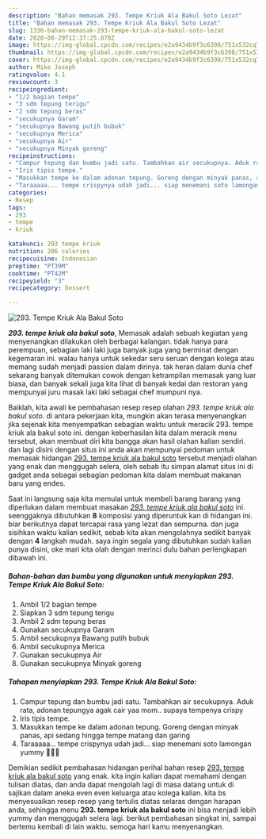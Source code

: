 ```yaml
---
description: "Bahan memasak 293. Tempe Kriuk Ala Bakul Soto Lezat"
title: "Bahan memasak 293. Tempe Kriuk Ala Bakul Soto Lezat"
slug: 1336-bahan-memasak-293-tempe-kriuk-ala-bakul-soto-lezat
date: 2020-08-29T12:37:25.870Z
image: https://img-global.cpcdn.com/recipes/e2a9434b9f3c6398/751x532cq70/293-tempe-kriuk-ala-bakul-soto-foto-resep-utama.jpg
thumbnail: https://img-global.cpcdn.com/recipes/e2a9434b9f3c6398/751x532cq70/293-tempe-kriuk-ala-bakul-soto-foto-resep-utama.jpg
cover: https://img-global.cpcdn.com/recipes/e2a9434b9f3c6398/751x532cq70/293-tempe-kriuk-ala-bakul-soto-foto-resep-utama.jpg
author: Mike Joseph
ratingvalue: 4.1
reviewcount: 3
recipeingredient:
- "1/2 bagian tempe"
- "3 sdm tepung terigu"
- "2 sdm tepung beras"
- "secukupnya Garam"
- "secukupnya Bawang putih bubuk"
- "secukupnya Merica"
- "secukupnya Air"
- "secukupnya Minyak goreng"
recipeinstructions:
- "Campur tepung dan bumbu jadi satu. Tambahkan air secukupnya. Aduk rata, adonan tepungya agak cair yaa mom.. supaya tempenya crispy"
- "Iris tipis tempe."
- "Masukkan tempe ke dalam adonan tepung. Goreng dengan minyak panas, api sedang hingga tempe matang dan garing"
- "Taraaaaa... tempe crispynya udah jadi... siap menemani soto lamongan yummy 🥰🥰🥰"
categories:
- Resep
tags:
- 293
- tempe
- kriuk

katakunci: 293 tempe kriuk 
nutrition: 206 calories
recipecuisine: Indonesian
preptime: "PT39M"
cooktime: "PT42M"
recipeyield: "3"
recipecategory: Dessert

---
```



![293. Tempe Kriuk Ala Bakul Soto](https://img-global.cpcdn.com/recipes/e2a9434b9f3c6398/751x532cq70/293-tempe-kriuk-ala-bakul-soto-foto-resep-utama.jpg)

<b><i>293. tempe kriuk ala bakul soto</i></b>, Memasak adalah sebuah kegiatan yang menyenangkan dilakukan oleh berbagai kalangan. tidak hanya para perempuan, sebagian laki laki juga banyak juga yang berminat dengan kegemaran ini. walau hanya untuk sekedar seru seruan dengan kolega atau memang sudah menjadi passion dalam dirinya. tak heran dalam dunia chef sekarang banyak ditemukan cowok dengan ketrampilan memasak yang luar biasa, dan banyak sekali juga kita lihat di banyak kedai dan restoran yang mempunyai juru masak laki laki sebagai chef mumpuni nya.

Baiklah, kita awali ke pembahasan resep resep olahan <i>293. tempe kriuk ala bakul soto</i>. di antara pekerjaan kita, mungkin akan terasa menyenangkan jika sejenak kita menyempatkan sebagian waktu untuk meracik 293. tempe kriuk ala bakul soto ini. dengan keberhasilan kita dalam meracik menu tersebut, akan membuat diri kita bangga akan hasil olahan kalian sendiri. dan lagi disini dengan situs ini anda akan mempunyai pedoman untuk memasak hidangan <u>293. tempe kriuk ala bakul soto</u> tersebut menjadi olahan yang enak dan menggugah selera, oleh sebab itu simpan alamat situs ini di gadget anda sebagai sebagian pedoman kita dalam membuat makanan baru yang endes.




Saat ini langsung saja kita memulai untuk membeli barang barang yang diperlukan dalam membuat masakan <u><i>293. tempe kriuk ala bakul soto</i></u> ini. seenggaknya dibutuhkan <b>8</b> komposisi yang diperuntuk kan di hidangan ini. biar berikutnya dapat tercapai rasa yang lezat dan sempurna. dan juga sisihkan waktu kalian sedikit, sebab kita akan mengolahnya sedikit banyak dengan <b>4</b> langkah mudah. saya ingin segala yang dibutuhkan sudah kalian punya disini, oke mari kita olah dengan merinci dulu bahan perlengkapan dibawah ini.

<!--inarticleads1-->

##### Bahan-bahan dan bumbu yang digunakan untuk menyiapkan 293. Tempe Kriuk Ala Bakul Soto:

1. Ambil 1/2 bagian tempe
1. Siapkan 3 sdm tepung terigu
1. Ambil 2 sdm tepung beras
1. Gunakan secukupnya Garam
1. Ambil secukupnya Bawang putih bubuk
1. Ambil secukupnya Merica
1. Gunakan secukupnya Air
1. Gunakan secukupnya Minyak goreng




<!--inarticleads2-->

##### Tahapan menyiapkan 293. Tempe Kriuk Ala Bakul Soto:

1. Campur tepung dan bumbu jadi satu. Tambahkan air secukupnya. Aduk rata, adonan tepungya agak cair yaa mom.. supaya tempenya crispy
1. Iris tipis tempe.
1. Masukkan tempe ke dalam adonan tepung. Goreng dengan minyak panas, api sedang hingga tempe matang dan garing
1. Taraaaaa... tempe crispynya udah jadi... siap menemani soto lamongan yummy 🥰🥰🥰




Demikian sedikit pembahasan hidangan perihal bahan resep <u>293. tempe kriuk ala bakul soto</u> yang enak. kita ingin kalian dapat memahami dengan tulisan diatas, dan anda dapat mengolah lagi di masa datang untuk di sajikan dalam aneka even even keluarga atau kolega kalian. kita bs menyesuaikan resep resep yang tertulis diatas selaras dengan harapan anda, sehingga menu <b>293. tempe kriuk ala bakul soto</b> ini bisa menjadi lebih yummy dan menggugah selera lagi. berikut pembahasan singkat ini, sampai bertemu kembali di lain waktu. semoga hari kamu menyenangkan.
